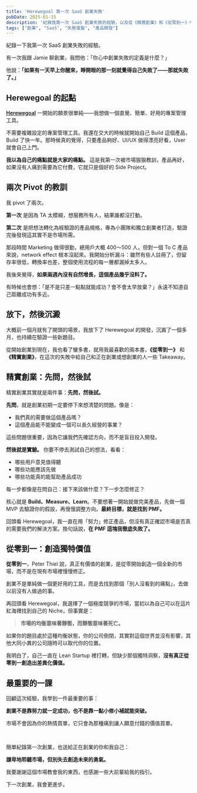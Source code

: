 ```yaml
---
title: 'Herewegoal 第一次 SaaS 創業失敗'
pubDate: 2025-01-15
description: '紀錄我第一次 SaaS 創業失敗的經驗，以及從《精實創業》和《從零到一》中學到的寶貴教訓'
tags: ["創業", "SaaS", "失敗復盤", "產品開發"]
---
```


紀錄一下我第一次 SaaS 創業失敗的經驗。

有一次我跟 Jamie 聊創業，我問他：「你心中創業失敗的定義是什麼？」

他說：**「如果有一天早上你醒來，睜開眼的那一刻就覺得自己失敗了——那就失敗了。」**

## Herewegoal 的起點

<span style="color: #58A6FF; font-weight: 600;">[Herewegoal](https://herewegoal.com)</span> 一開始的願景很單純——我想做一個直覺、簡單、好用的專案管理工具。

不需要複雜設定的專案管理工具。我還在交大的時候就開始自己 Build 這個產品，Build 了快一年。那時候真的覺得，只要產品夠好、UI/UX 做得漂亮好看，User 就會自己上門。

**我以為自己的痛點就是大家的痛點。** 這是我第一次被市場狠狠教訓，產品再好，如果沒有人痛到需要為它付費，它就只是個好的 Side Project。

## 兩次 Pivot 的教訓

我 pivot 了兩次。

**第一次** 是因為 TA 太模糊，想服務所有人，結果誰都沒打動。

**第二次** 是把想法轉化為經驗證的產品規格，專為小團隊和獨立創業者打造，驗證完後發現這其實不是市場所需。

那段時間 Marketing 做得很勤，總用戶大概 400～500 人，但對一個 To C 產品來說，network effect 根本沒起來。我開始分析漏斗：雖然有些人註冊了，但留存率很低，轉換率也差，整個使用流程的每一層都漏掉太多人。

我後來覺得，**如果兩週內沒有自然增長，這個產品幾乎沒料了。**

有時候也會想：「是不是只差一點點就能成功？會不會太早放棄？」永遠不知道自己距離成功有多近。

## 放下，然後沉澱

大概前一個月就有了開頭的場景，我放下了 Herewegoal 的開發，沉澱了一個多月，也持續在驗證一些新題目。

從開始創業到現在，我也看了蠻多書，就用我最喜歡的兩本書，**《從零到一》** 和 **《精實創業》**，在這次的失敗中給自己和正在創業或想創業的人一些 Takeaway。

## 精實創業：先問，然後試

精實創業其實就是兩件事：**先問，然後試。**

**先問**，就是創業初期一定要停下來想清楚的問題。像是：
- 我們真的需要做這個產品嗎？
- 這個產品能不能變成一個可以長久經營的事業？

這些問題很重要，因為它讓我們先確認方向，而不是盲目投入開發。

**然後就是實驗。** 你要不停去測試自己的想法，看看：
- 哪些用戶意見值得聽
- 哪些功能應該先做
- 哪些功能真的能幫助產品成功

每一步都像是在問自己：接下來該做什麼？下一步怎麼修正？

核心就是 **Build、Measure、Learn**。不要想著一開始就做完美產品，先做一個 MVP 去驗證你的假設，再慢慢調整方向。**最終目標，就是找到 PMF。**

回頭看 Herewegoal，我一直在用「努力」修正產品，但沒有真正確認市場是否真的需要我們的解決方案。換句話說，**在 PMF 這塊我徹底失敗了。**

## 從零到一：創造獨特價值

**從零到一**，Peter Thiel 說，真正有價值的創業，是從零開始創造一個全新的市場，而不是在現有市場裡慢慢修正。

創業不是單純做一個更好用的工具，而是去找到那個「別人沒看到的痛點」，去做以前沒有人做過的事。

再回頭看 Herewegoal，我選擇了一個極度競爭的市場，當初以為自己可以在這片紅海裡找到自己的 Niche，但事實是：

> **市場的均衡意味著靜態，而靜態意味著死亡。**

如果你的題目處於這種均衡狀態，你的公司倒閉，其實對這個世界並沒有影響，其他大同小異的公司隨時可以取代你的位置。

我明白了，自己一直在 Lean Startup 裡打轉，但缺少那個獨特洞察，**沒有真正從零到一創造出差異化價值。**

## 最重要的一課

回顧這次經驗，我學到一件最重要的事：

**創業不是靠努力就一定成功，也不是靠一點小修小補就能突破。**

市場不會因為你的熱情買單，它只會為那種痛到讓人願意付錢的價值買單。

</br>


簡單紀錄第一次創業，也送給正在創業的你和我自己：

**謙卑地聆聽市場，但別失去創造未來的勇氣。**

我要謝謝這個市場教會我的東西，也感謝一些大前輩給我的指引。

下一次創業，我會更進步。

